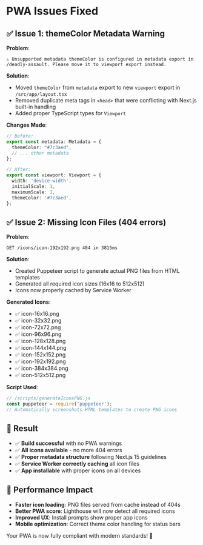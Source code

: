 # PWA Issues Fixed

## ✅ Issue 1: themeColor Metadata Warning

**Problem**: 
```
⚠ Unsupported metadata themeColor is configured in metadata export in /deadly-assault. Please move it to viewport export instead.
```

**Solution**: 
- Moved `themeColor` from `metadata` export to new `viewport` export in `/src/app/layout.tsx`
- Removed duplicate meta tags in `<head>` that were conflicting with Next.js built-in handling
- Added proper TypeScript types for `Viewport`

**Changes Made**:
```typescript
// Before:
export const metadata: Metadata = {
  themeColor: "#7c3aed",
  // ... other metadata
};

// After:
export const viewport: Viewport = {
  width: 'device-width',
  initialScale: 1,
  maximumScale: 1,
  themeColor: '#7c3aed',
};
```

## ✅ Issue 2: Missing Icon Files (404 errors)

**Problem**:
```
GET /icons/icon-192x192.png 404 in 3815ms
```

**Solution**:
- Created Puppeteer script to generate actual PNG files from HTML templates
- Generated all required icon sizes (16x16 to 512x512)
- Icons now properly cached by Service Worker

**Generated Icons**:
- ✅ icon-16x16.png
- ✅ icon-32x32.png  
- ✅ icon-72x72.png
- ✅ icon-96x96.png
- ✅ icon-128x128.png
- ✅ icon-144x144.png
- ✅ icon-152x152.png
- ✅ icon-192x192.png
- ✅ icon-384x384.png
- ✅ icon-512x512.png

**Script Used**:
```javascript
// /scripts/generateIconsPNG.js
const puppeteer = require('puppeteer');
// Automatically screenshots HTML templates to create PNG icons
```

## 🎯 Result

- ✅ **Build successful** with no PWA warnings
- ✅ **All icons available** - no more 404 errors  
- ✅ **Proper metadata structure** following Next.js 15 guidelines
- ✅ **Service Worker correctly caching** all icon files
- ✅ **App installable** with proper icons on all devices

## 🚀 Performance Impact

- **Faster icon loading**: PNG files served from cache instead of 404s
- **Better PWA score**: Lighthouse will now detect all required icons
- **Improved UX**: Install prompts show proper app icons
- **Mobile optimization**: Correct theme color handling for status bars

Your PWA is now fully compliant with modern standards! 🎉

